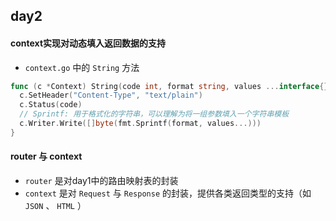 ## day2
#### context实现对动态填入返回数据的支持
-  `context.go` 中的 `String` 方法
  ```go
  func (c *Context) String(code int, format string, values ...interface{}) {
	c.SetHeader("Content-Type", "text/plain")
	c.Status(code)
	// Sprintf: 用于格式化的字符串，可以理解为将一组参数填入一个字符串模板
	c.Writer.Write([]byte(fmt.Sprintf(format, values...)))
}
```
#### router 与 context
- `router` 是对day1中的路由映射表的封装
- `context` 是对 `Request` 与 `Response` 的封装，提供各类返回类型的支持（如 `JSON` 、 `HTML` ） 
